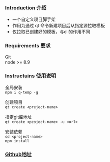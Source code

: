 ### Introduction 介绍
+ 一个自定义项目脚手架
+ 作用为通过 qt 命令新建项目后从指定源拉取模板
+ 仅拉取已创建好的模板，与cli的作用不同

### Requirements 要求
Git  
node >= 8.9

### Instructuins 使用说明  
全局安装  
`npm i q-temp -g`

创建项目  
`qt create <preject-name>`

指定git库地址  
`qt create <peoject-name> -u <url>`

安装依赖  
`cd <project-name>`  
`npm install`

### [Github地址](https://github.com/yogurtq/q-temp)

